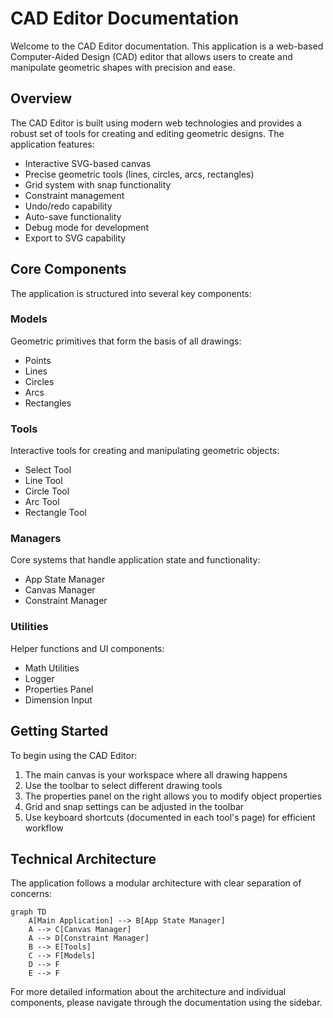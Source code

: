 # CAD Editor Documentation

Welcome to the CAD Editor documentation. This application is a web-based Computer-Aided Design (CAD) editor that allows users to create and manipulate geometric shapes with precision and ease.

## Overview

The CAD Editor is built using modern web technologies and provides a robust set of tools for creating and editing geometric designs. The application features:

- Interactive SVG-based canvas
- Precise geometric tools (lines, circles, arcs, rectangles)
- Grid system with snap functionality
- Constraint management
- Undo/redo capability
- Auto-save functionality
- Debug mode for development
- Export to SVG capability

## Core Components

The application is structured into several key components:

### Models
Geometric primitives that form the basis of all drawings:
- Points
- Lines
- Circles
- Arcs
- Rectangles

### Tools
Interactive tools for creating and manipulating geometric objects:
- Select Tool
- Line Tool
- Circle Tool
- Arc Tool
- Rectangle Tool

### Managers
Core systems that handle application state and functionality:
- App State Manager
- Canvas Manager
- Constraint Manager

### Utilities
Helper functions and UI components:
- Math Utilities
- Logger
- Properties Panel
- Dimension Input

## Getting Started

To begin using the CAD Editor:

1. The main canvas is your workspace where all drawing happens
2. Use the toolbar to select different drawing tools
3. The properties panel on the right allows you to modify object properties
4. Grid and snap settings can be adjusted in the toolbar
5. Use keyboard shortcuts (documented in each tool's page) for efficient workflow

## Technical Architecture

The application follows a modular architecture with clear separation of concerns:

```mermaid
graph TD
    A[Main Application] --> B[App State Manager]
    A --> C[Canvas Manager]
    A --> D[Constraint Manager]
    B --> E[Tools]
    C --> F[Models]
    D --> F
    E --> F
```

For more detailed information about the architecture and individual components, please navigate through the documentation using the sidebar. 
